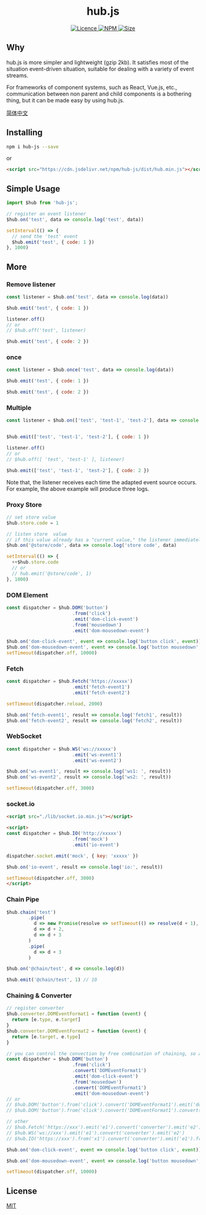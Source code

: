 <h1 align="center"> hub.js </h1>

<p align="center">
  <a href="https://opensource.org/licenses/MIT">
    <img alt="Licence" src="https://img.shields.io/badge/license-MIT-green.svg" />
  </a>
  <a href="https://www.npmjs.org/package/hub-js">
    <img alt="NPM" src="https://img.shields.io/badge/npm-v0.2.1-brightgreen.svg" />
  </a>
  <a href="">
    <img alt="Size" src="https://img.shields.io/badge/size-7kb-blue.svg" />
  </a>
</p>

## Why

hub.js is more simpler and lightweight (gzip 2kb). It satisfies most of the situation event-driven situation, suitable for dealing with a variety of  event streams.

For frameworks of component systems, such as React, Vue.js, etc., communication between non parent and child components is a bothering thing, but it can be made easy by using hub.js.

[简体中文](./README.zh-CN.md)

## Installing

```sh
npm i hub-js --save
```

or

```html
<script src="https://cdn.jsdelivr.net/npm/hub-js/dist/hub.min.js"></script>
```

## Simple Usage

```js
import $hub from 'hub-js';

// register an event listener
$hub.on('test', data => console.log('test', data))

setInterval(() => {
  // send the 'test' event
  $hub.emit('test', { code: 1 })
}, 1000)
```

## More

### Remove listener

```js
const listener = $hub.on('test', data => console.log(data))

$hub.emit('test', { code: 1 })

listener.off()
// or
// $hub.off('test', listener)

$hub.emit('test', { code: 2 })
```

### once

```js
const listener = $hub.once('test', data => console.log(data))

$hub.emit('test', { code: 1 })

$hub.emit('test', { code: 2 })
```

### Multiple

```js
const listener = $hub.on(['test', 'test-1', 'test-2'], data => console.log(data))


$hub.emit(['test', 'test-1', 'test-2'], { code: 1 })

listener.off()
// or
// $hub.off([ 'test', 'test-1' ], listener)

$hub.emit(['test', 'test-1', 'test-2'], { code: 2 })
```

Note that, the listener receives each time the adapted event source occurs. For example, the above example will produce three logs.


### Proxy Store

```js
// set store value
$hub.store.code = 1

// listen store  value
// if this value already has a "current value," the listener immediately returns the "current value," just as Rx.BehaviorSubject
$hub.on('@store/code', data => console.log('store code', data)

setInterval(() => {
  ++$hub.store.code
  // or
  // hub.emit('@store/code', 1)
}, 1000)
```

### DOM Element

```js
const dispatcher = $hub.DOM('button')
                        .from('click')
                        .emit('dom-click-event')
                        .from('mousedown')
                        .emit('dom-mousedown-event')

$hub.on('dom-click-event', event => console.log('button click', event))
$hub.on('dom-mousedown-event', event => console.log('button mousedown', event))
setTimeout(dispatcher.off, 10000)
```

### Fetch

```js
const dispatcher = $hub.Fetch('https://xxxxx')
                        .emit('fetch-event1')
                        .emit('fetch-event2')

setTimeout(dispatcher.reload, 2000)

$hub.on('fetch-event1', result => console.log('fetch1', result))
$hub.on('fetch-event2', result => console.log('fetch2', result))
```

### WebSocket

```js
const dispatcher = $hub.WS('ws://xxxxx')
                        .emit('ws-event1')
                        .emit('ws-event2')

$hub.on('ws-event1', result => console.log('ws1: ', result))
$hub.on('ws-event2', result => console.log('ws2: ', result))

setTimeout(dispatcher.off, 3000)
```

### socket.io

```html
<script src="./lib/socket.io.min.js"></script>

<script>
const dispatcher = $hub.IO('http://xxxxx')
                        .from('mock')
                        .emit('io-event')

dispatcher.socket.emit('mock', { key: 'xxxxx' })

$hub.on('io-event', result => console.log('io:', result))

setTimeout(dispatcher.off, 3000)
</script>
```

### Chain Pipe

```js
$hub.chain('test')
        .pipe(
          d => new Promise(resolve => setTimeout(() => resolve(d + 1), 2000)),
          d => d + 2,
          d => d + 3
        )
        .pipe(
          d => d + 3
        )

$hub.on('@chain/test', d => console.log(d))

$hub.emit('@chain/test', 1) // 10
```

### Chaining & Converter

```js
// register converter
$hub.converter.DOMEventFormat1 = function (event) {
  return [e.type, e.target]
}
$hub.converter.DOMEventFormat2 = function (event) {
  return [e.target, e.type]
}

// you can control the convection by free combination of chaining, so as to get the effect you want.
const dispatcher = $hub.DOM('button')
                        .from('click')
                        .convert('DOMEventFormat1')
                        .emit('dom-click-event')
                        .from('mousedown')
                        .convert('DOMEventFormat1')
                        .emit('dom-mousedown-event')
// or
// $hub.DOM('button').from('click').convert('DOMEventFormat1').emit('dom-click-event1').emit('dom-click-event2')
// $hub.DOM('button').from('click').convert('DOMEventFormat1').convert('DOMEventFormat2').emit('dom-click-event1')

// other
// $hub.Fetch('https://xxx').emit('e1').convert('converter').emit('e2')
// $hub.WS('ws://xxx').emit('e1').convert('converter').emit('e2')
// $hub.IO('https://xxx').from('x1').convert('converter').emit('e1').from('x2').emit('e1')

$hub.on('dom-click-event', event => console.log('button click', event))

$hub.on('dom-mousedown-event', event => console.log('button mousedown', event))

setTimeout(dispatcher.off, 10000)
```

## License

[MIT](./LICENSE)

